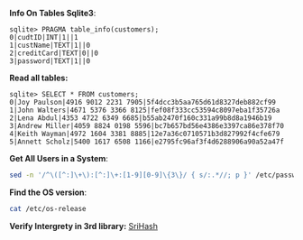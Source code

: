 
**Info On Tables Sqlite3**:
```mysql
sqlite> PRAGMA table_info(customers);
0|cudtID|INT|1||1
1|custName|TEXT|1||0
2|creditCard|TEXT|0||0
3|password|TEXT|1||0
```

**Read all tables:**
```mysql
sqlite> SELECT * FROM customers;
0|Joy Paulson|4916 9012 2231 7905|5f4dcc3b5aa765d61d8327deb882cf99
1|John Walters|4671 5376 3366 8125|fef08f333cc53594c8097eba1f35726a
2|Lena Abdul|4353 4722 6349 6685|b55ab2470f160c331a99b8d8a1946b19
3|Andrew Miller|4059 8824 0198 5596|bc7b657bd56e4386e3397ca86e378f70
4|Keith Wayman|4972 1604 3381 8885|12e7a36c0710571b3d827992f4cfe679
5|Annett Scholz|5400 1617 6508 1166|e2795fc96af3f4d6288906a90a52a47f
```

**Get All Users in a System**: 
```bash
sed -n '/^\([^:]\+\):[^:]\+:[1-9][0-9]\{3\}/ { s/:.*//; p }' /etc/passwd
```

**Find the OS version**:
```bash
cat /etc/os-release
```


**Verify Intergrety in 3rd library:** [SriHash](https://www.srihash.org/)

